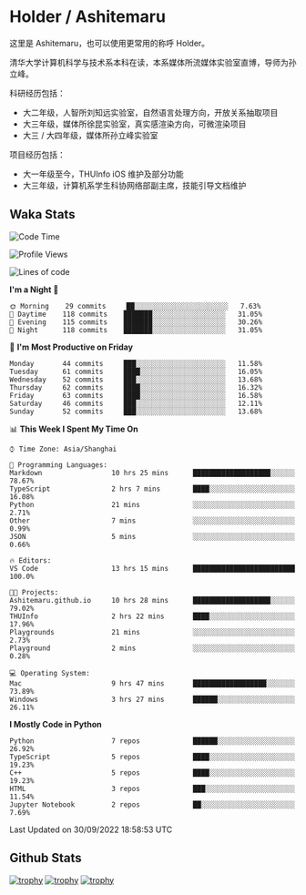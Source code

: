 # Holder / Ashitemaru

这里是 Ashitemaru，也可以使用更常用的称呼 Holder。

清华大学计算机科学与技术系本科在读，本系媒体所流媒体实验室直博，导师为孙立峰。

科研经历包括：

- 大二年级，人智所刘知远实验室，自然语言处理方向，开放关系抽取项目
- 大三年级，媒体所徐昆实验室，真实感渲染方向，可微渲染项目
- 大三 / 大四年级，媒体所孙立峰实验室

项目经历包括：

- 大一年级至今，THUInfo iOS 维护及部分功能
- 大三年级，计算机系学生科协网络部副主席，技能引导文档维护

## Waka Stats

<!--START_SECTION:waka-->
![Code Time](http://img.shields.io/badge/Code%20Time-26%20hrs%2015%20mins-blue)

![Profile Views](http://img.shields.io/badge/Profile%20Views-33-blue)

![Lines of code](https://img.shields.io/badge/From%20Hello%20World%20I%27ve%20Written-318%20Thousand%20lines%20of%20code-blue)

**I'm a Night 🦉** 

```text
🌞 Morning    29 commits     ██░░░░░░░░░░░░░░░░░░░░░░░   7.63% 
🌆 Daytime    118 commits    ███████░░░░░░░░░░░░░░░░░░   31.05% 
🌃 Evening    115 commits    ███████░░░░░░░░░░░░░░░░░░   30.26% 
🌙 Night      118 commits    ███████░░░░░░░░░░░░░░░░░░   31.05%

```
📅 **I'm Most Productive on Friday** 

```text
Monday       44 commits     ███░░░░░░░░░░░░░░░░░░░░░░   11.58% 
Tuesday      61 commits     ████░░░░░░░░░░░░░░░░░░░░░   16.05% 
Wednesday    52 commits     ███░░░░░░░░░░░░░░░░░░░░░░   13.68% 
Thursday     62 commits     ████░░░░░░░░░░░░░░░░░░░░░   16.32% 
Friday       63 commits     ████░░░░░░░░░░░░░░░░░░░░░   16.58% 
Saturday     46 commits     ███░░░░░░░░░░░░░░░░░░░░░░   12.11% 
Sunday       52 commits     ███░░░░░░░░░░░░░░░░░░░░░░   13.68%

```


📊 **This Week I Spent My Time On** 

```text
⌚︎ Time Zone: Asia/Shanghai

💬 Programming Languages: 
Markdown                 10 hrs 25 mins      ███████████████████░░░░░░   78.67% 
TypeScript               2 hrs 7 mins        ████░░░░░░░░░░░░░░░░░░░░░   16.08% 
Python                   21 mins             ░░░░░░░░░░░░░░░░░░░░░░░░░   2.71% 
Other                    7 mins              ░░░░░░░░░░░░░░░░░░░░░░░░░   0.99% 
JSON                     5 mins              ░░░░░░░░░░░░░░░░░░░░░░░░░   0.66%

🔥 Editors: 
VS Code                  13 hrs 15 mins      █████████████████████████   100.0%

🐱‍💻 Projects: 
Ashitemaru.github.io     10 hrs 28 mins      ███████████████████░░░░░░   79.02% 
THUInfo                  2 hrs 22 mins       ████░░░░░░░░░░░░░░░░░░░░░   17.96% 
Playgrounds              21 mins             ░░░░░░░░░░░░░░░░░░░░░░░░░   2.73% 
Playground               2 mins              ░░░░░░░░░░░░░░░░░░░░░░░░░   0.28%

💻 Operating System: 
Mac                      9 hrs 47 mins       ██████████████████░░░░░░░   73.89% 
Windows                  3 hrs 27 mins       ██████░░░░░░░░░░░░░░░░░░░   26.11%

```

**I Mostly Code in Python** 

```text
Python                   7 repos             ██████░░░░░░░░░░░░░░░░░░░   26.92% 
TypeScript               5 repos             ████░░░░░░░░░░░░░░░░░░░░░   19.23% 
C++                      5 repos             ████░░░░░░░░░░░░░░░░░░░░░   19.23% 
HTML                     3 repos             ███░░░░░░░░░░░░░░░░░░░░░░   11.54% 
Jupyter Notebook         2 repos             ██░░░░░░░░░░░░░░░░░░░░░░░   7.69%

```



 Last Updated on 30/09/2022 18:58:53 UTC
<!--END_SECTION:waka-->

## Github Stats

[![trophy](https://github-profile-trophy.vercel.app/?username=Ashitemaru&column=7)](https://github.com/Ashitemaru)
[![trophy](https://github-readme-stats.vercel.app/api?username=Ashitemaru&show_icons=true&include_all_commits=true)](https://github.com/Ashitemaru)
[![trophy](https://github-readme-stats.vercel.app/api/top-langs/?username=Ashitemaru&layout=compact)](https://github.com/Ashitemaru)

<!--
**Ashitemaru/Ashitemaru** is a ✨ _special_ ✨ repository because its `README.md` (this file) appears on your GitHub profile.

Here are some ideas to get you started:

- 🔭 I’m currently working on ...
- 🌱 I’m currently learning ...
- 👯 I’m looking to collaborate on ...
- 🤔 I’m looking for help with ...
- 💬 Ask me about ...
- 📫 How to reach me: ...
- 😄 Pronouns: ...
- ⚡ Fun fact: ...
-->
